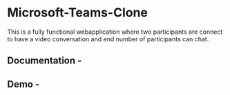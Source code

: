 # Microsoft-Teams-Clone

This is a fully functional webapplication where two participants are connect to have a video conversation and end number of participants can chat.
## Documentation - 

## Demo - 
